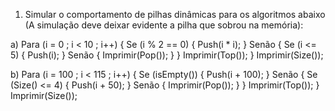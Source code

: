 1. Simular o comportamento de pilhas dinâmicas para os algoritmos abaixo (A simulação deve
deixar evidente a pilha que sobrou na memória):

a)
Para (i = 0 ; i < 10 ; i++) {
Se (i % 2 == 0) {
Push(i * i);
} Senão {
Se (i <= 5) {
Push(i);
} Senão {
Imprimir(Pop());
}
}
Imprimir(Top());
}
Imprimir(Size());

b)
Para (i = 100 ; i < 115 ; i++) {
Se (isEmpty()) {
Push(i + 100);
} Senão {
Se (Size() <= 4) {
Push(i + 50);
} Senão {
Imprimir(Pop());
}
}
Imprimir(Top());
}
Imprimir(Size());
